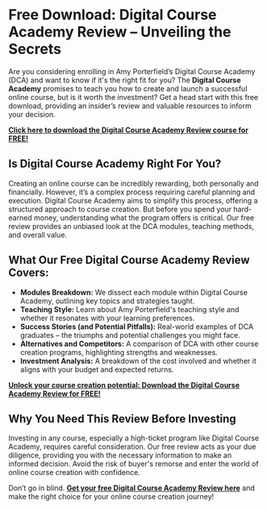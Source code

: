 # Free Download: Digital Course Academy Review – Unveiling the Secrets

Are you considering enrolling in Amy Porterfield’s Digital Course Academy (DCA) and want to know if it's the right fit for you?  The **Digital Course Academy** promises to teach you how to create and launch a successful online course, but is it worth the investment?  Get a head start with this free download, providing an insider’s review and valuable resources to inform your decision.

[**Click here to download the Digital Course Academy Review course for FREE!**](https://udemywork.com/digital-course-academy-review)

## Is Digital Course Academy Right For You?

Creating an online course can be incredibly rewarding, both personally and financially.  However, it’s a complex process requiring careful planning and execution.  Digital Course Academy aims to simplify this process, offering a structured approach to course creation.  But before you spend your hard-earned money, understanding what the program offers is critical. Our free review provides an unbiased look at the DCA modules, teaching methods, and overall value.

## What Our Free Digital Course Academy Review Covers:

*   **Modules Breakdown:**  We dissect each module within Digital Course Academy, outlining key topics and strategies taught.
*   **Teaching Style:**  Learn about Amy Porterfield's teaching style and whether it resonates with your learning preferences.
*   **Success Stories (and Potential Pitfalls):** Real-world examples of DCA graduates – the triumphs and potential challenges you might face.
*   **Alternatives and Competitors:**  A comparison of DCA with other course creation programs, highlighting strengths and weaknesses.
*   **Investment Analysis:**  A breakdown of the cost involved and whether it aligns with your budget and expected returns.

[**Unlock your course creation potential: Download the Digital Course Academy Review for FREE!**](https://udemywork.com/digital-course-academy-review)

## Why You Need This Review Before Investing

Investing in any course, especially a high-ticket program like Digital Course Academy, requires careful consideration. Our free review acts as your due diligence, providing you with the necessary information to make an informed decision.  Avoid the risk of buyer's remorse and enter the world of online course creation with confidence.

Don’t go in blind. **[Get your free Digital Course Academy Review here](https://udemywork.com/digital-course-academy-review)** and make the right choice for your online course creation journey!
